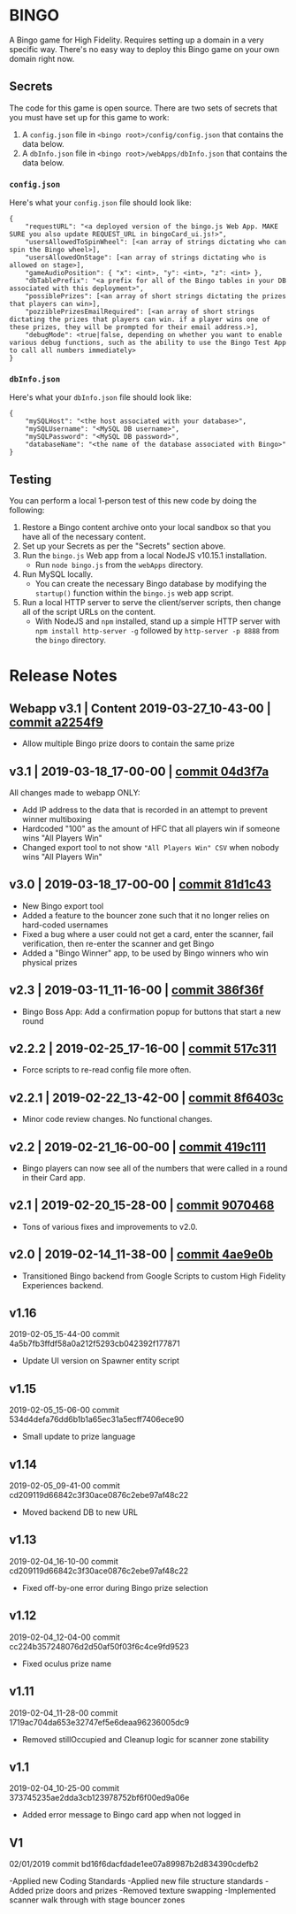 # BINGO
A Bingo game for High Fidelity. Requires setting up a domain in a very specific way. There's no easy way to deploy this Bingo game on your own domain right now.

## Secrets

The code for this game is open source. There are two sets of secrets that you must have set up for this game to work:
1. A `config.json` file in `<bingo root>/config/config.json` that contains the data below.
2. A `dbInfo.json` file in `<bingo root>/webApps/dbInfo.json` that contains the data below.

### `config.json`
Here's what your `config.json` file should look like:
```
{
    "requestURL": "<a deployed version of the bingo.js Web App. MAKE SURE you also update REQUEST_URL in bingoCard_ui.js!>",
    "usersAllowedToSpinWheel": [<an array of strings dictating who can spin the Bingo wheel>],
    "usersAllowedOnStage": [<an array of strings dictating who is allowed on stage>],
    "gameAudioPosition": { "x": <int>, "y": <int>, "z": <int> },
    "dbTablePrefix": "<a prefix for all of the Bingo tables in your DB associated with this deployment>",
    "possiblePrizes": [<an array of short strings dictating the prizes that players can win>],
    "pozziblePrizesEmailRequired": [<an array of short strings dictating the prizes that players can win. if a player wins one of these prizes, they will be prompted for their email address.>],
    "debugMode": <true|false, depending on whether you want to enable various debug functions, such as the ability to use the Bingo Test App to call all numbers immediately>
}
```

### `dbInfo.json`
Here's what your `dbInfo.json` file should look like:
```
{
    "mySQLHost": "<the host associated with your database>",
    "mySQLUsername": "<MySQL DB username>",
    "mySQLPassword": "<MySQL DB password>",
    "databaseName": "<the name of the database associated with Bingo>"
}
```

## Testing
You can perform a local 1-person test of this new code by doing the following:
1. Restore a Bingo content archive onto your local sandbox so that you have all of the necessary content.
2. Set up your Secrets as per the  "Secrets" section above.
3. Run the `bingo.js` Web app from a local NodeJS v10.15.1 installation.
    - Run `node bingo.js` from the `webApps` directory.
4. Run MySQL locally.
    - You can create the necessary Bingo database by modifying the `startup()` function within the `bingo.js` web app script.
5. Run a local HTTP server to serve the client/server scripts, then change all of the script URLs on the content.
    - With NodeJS and `npm` installed, stand up a simple HTTP server with `npm install http-server -g` followed by `http-server -p 8888` from the `bingo` directory.


# Release Notes

## Webapp v3.1 | Content 2019-03-27_10-43-00 | [commit a2254f9](https://github.com/highfidelity/hifi-content/commits/a2254f9)
- Allow multiple Bingo prize doors to contain the same prize

## v3.1 | 2019-03-18_17-00-00 | [commit 04d3f7a](https://github.com/highfidelity/hifi-content/commits/04d3f7a)

All changes made to webapp ONLY:
- Add IP address to the data that is recorded in an attempt to prevent winner multiboxing
- Hardcoded "100" as the amount of HFC that all players win if someone wins "All Players Win"
- Changed export tool to not show `"All Players Win" CSV` when nobody wins "All Players Win"

## v3.0 | 2019-03-18_17-00-00 | [commit 81d1c43](https://github.com/highfidelity/hifi-content/commits/81d1c43)

- New Bingo export tool
- Added a feature to the bouncer zone such that it no longer relies on hard-coded usernames
- Fixed a bug where a user could not get a card, enter the scanner, fail verification, then re-enter the scanner and get Bingo
- Added a "Bingo Winner" app, to be used by Bingo winners who win physical prizes

## v2.3 | 2019-03-11_11-16-00 | [commit 386f36f](https://github.com/highfidelity/hifi-content/commits/386f36f)

- Bingo Boss App: Add a confirmation popup for buttons that start a new round

## v2.2.2 | 2019-02-25_17-16-00 | [commit 517c311](https://github.com/highfidelity/hifi-content/commits/517c311)

- Force scripts to re-read config file more often.

## v2.2.1 | 2019-02-22_13-42-00 | [commit 8f6403c](https://github.com/highfidelity/hifi-content/commits/8f6403c)

- Minor code review changes. No functional changes.

## v2.2 | 2019-02-21_16-00-00 | [commit 419c111](https://github.com/highfidelity/hifi-content/commits/419c111)

- Bingo players can now see all of the numbers that were called in a round in their Card app.

## v2.1 | 2019-02-20_15-28-00 | [commit 9070468](https://github.com/highfidelity/hifi-content/commits/9070468)

- Tons of various fixes and improvements to v2.0.

## v2.0 | 2019-02-14_11-38-00 | [commit 4ae9e0b](https://github.com/highfidelity/hifi-content/commits/4ae9e0b46c5561c19eb8cb3a7b8994d9c985421f)

- Transitioned Bingo backend from Google Scripts to custom High Fidelity Experiences backend.

## v1.16

2019-02-05_15-44-00 commit 4a5b7fb3ffdf58a0a212f5293cb042392f177871

- Update UI version on Spawner entity script

## v1.15

2019-02-05_15-06-00 commit 534d4defa76dd6b1b1a65ec31a5ecff7406ece90

- Small update to prize language

## v1.14

2019-02-05_09-41-00 commit cd209119d66842c3f30ace0876c2ebe97af48c22

- Moved backend DB to new URL

## v1.13

2019-02-04_16-10-00 commit cd209119d66842c3f30ace0876c2ebe97af48c22

- Fixed off-by-one error during Bingo prize selection

## v1.12

2019-02-04_12-04-00 commit cc224b357248076d2d50af50f03f6c4ce9fd9523

- Fixed oculus prize name

## v1.11

2019-02-04_11-28-00 commit 1719ac704da653e32747ef5e6deaa96236005dc9

- Removed stillOccupied and Cleanup logic for scanner zone stability

## v1.1

2019-02-04_10-25-00 commit 373745235ae2dda3cb123978752bf6f00ed9a06e

- Added error message to Bingo card app when not logged in

## V1

02/01/2019 commit bd16f6dacfdade1ee07a89987b2d834390cdefb2

-Applied new Coding Standards
-Applied new file structure standards
-Added prize doors and prizes
-Removed texture swapping
-Implemented scanner walk through with stage bouncer zones
